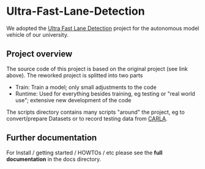 # Ultra-Fast-Lane-Detection
We adopted the [Ultra Fast Lane Detection](https://github.com/cfzd/Ultra-Fast-Lane-Detection) project for the autonomous model vehicle of our university. 

## Project overview
The source code of this project is based on the original project (see link above). The reworked project is splitted into two parts
- Train: Train a model;  only small adjustments to the code
- Runtime: Used for everything besides training, eg testing or "real world use"; extensive new development of the code

The scripts directory contains many scripts "around" the project, eg to convert/prepare Datasets or to record testing data from [CARLA](https://carla.org/).


## Further documentation
For Install / getting started / HOWTOs / etc please see the **full documentation** in the docs directory.
